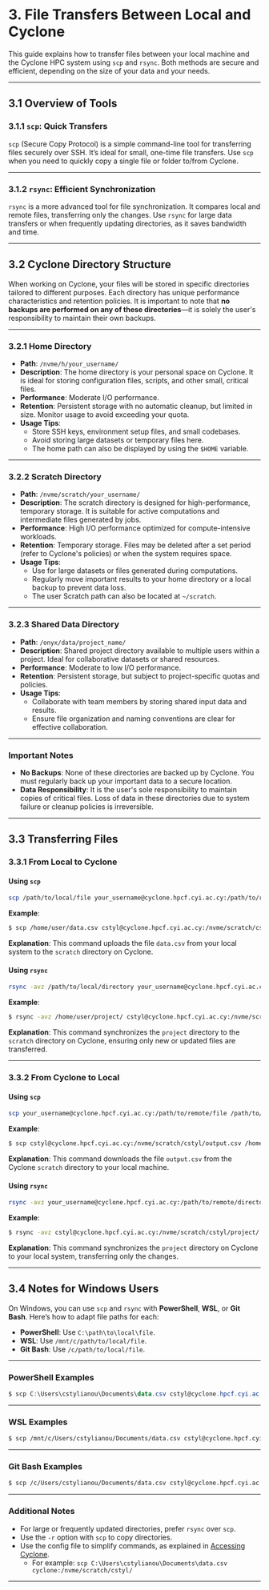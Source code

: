 <!--
 g03_Cyclone_File Transfer.md

 CaSToRC, The Cyprus Institute

 (c) 2024 The Cyprus Institute

 Contributing Authors:
 Christodoulos Stylianou (c.stylianou@cyi.ac.cy)
 
 Licensed under the Apache License, Version 2.0 (the "License");
 you may not use this file except in compliance with the License.
 You may obtain a copy of the License at
 
     https://www.apache.org/licenses/LICENSE-2.0
 
 Unless required by applicable law or agreed to in writing, software
 distributed under the License is distributed on an "AS IS" BASIS,
 WITHOUT WARRANTIES OR CONDITIONS OF ANY KIND, either express or implied.
 See the License for the specific language governing permissions and
 limitations under the License.
-->

# **3. File Transfers Between Local and Cyclone**

This guide explains how to transfer files between your local machine and the Cyclone HPC system using `scp` and `rsync`. Both methods are secure and efficient, depending on the size of your data and your needs.

---

## **3.1 Overview of Tools**

### **3.1.1 `scp`: Quick Transfers**
`scp` (Secure Copy Protocol) is a simple command-line tool for transferring files securely over SSH. It’s ideal for small, one-time file transfers. Use `scp` when you need to quickly copy a single file or folder to/from Cyclone.

---

### **3.1.2 `rsync`: Efficient Synchronization**
`rsync` is a more advanced tool for file synchronization. It compares local and remote files, transferring only the changes. Use `rsync` for large data transfers or when frequently updating directories, as it saves bandwidth and time.

---

## **3.2 Cyclone Directory Structure**

When working on Cyclone, your files will be stored in specific directories tailored to different purposes. Each directory has unique performance characteristics and retention policies. It is important to note that **no backups are performed on any of these directories**—it is solely the user's responsibility to maintain their own backups.

---

### **3.2.1 Home Directory**
- **Path**: `/nvme/h/your_username/`
- **Description**: The home directory is your personal space on Cyclone. It is ideal for storing configuration files, scripts, and other small, critical files.
- **Performance**: Moderate I/O performance.
- **Retention**: Persistent storage with no automatic cleanup, but limited in size. Monitor usage to avoid exceeding your quota.
- **Usage Tips**:
  - Store SSH keys, environment setup files, and small codebases.
  - Avoid storing large datasets or temporary files here.
  - The home path can also be displayed by using the `$HOME` variable.

---

### **3.2.2 Scratch Directory**

- **Path**: `/nvme/scratch/your_username/`
- **Description**: The scratch directory is designed for high-performance, temporary storage. It is suitable for active computations and intermediate files generated by jobs.
- **Performance**: High I/O performance optimized for compute-intensive workloads.
- **Retention**: Temporary storage. Files may be deleted after a set period (refer to Cyclone's policies) or when the system requires space.
- **Usage Tips**:
  - Use for large datasets or files generated during computations.
  - Regularly move important results to your home directory or a local backup to prevent data loss.
  - The user Scratch path can also be located at `~/scratch`.

---

### **3.2.3 Shared Data Directory**

- **Path**: `/onyx/data/project_name/`
- **Description**: Shared project directory available to multiple users within a project. Ideal for collaborative datasets or shared resources.
- **Performance**: Moderate to low I/O performance.
- **Retention**: Persistent storage, but subject to project-specific quotas and policies.
- **Usage Tips**:
  - Collaborate with team members by storing shared input data and results.
  - Ensure file organization and naming conventions are clear for effective collaboration.

---

### **Important Notes**
- **No Backups**: None of these directories are backed up by Cyclone. You must regularly back up your important data to a secure location.
- **Data Responsibility**: It is the user's sole responsibility to maintain copies of critical files. Loss of data in these directories due to system failure or cleanup policies is irreversible.

--- 

## **3.3 Transferring Files**

### **3.3.1 From Local to Cyclone**

#### Using `scp`
```bash
scp /path/to/local/file your_username@cyclone.hpcf.cyi.ac.cy:/path/to/remote/destination/
```
**Example**:  
```bash
$ scp /home/user/data.csv cstyl@cyclone.hpcf.cyi.ac.cy:/nvme/scratch/cstyl/
```
**Explanation**: This command uploads the file `data.csv` from your local system to the `scratch` directory on Cyclone.

#### Using `rsync`
```bash
rsync -avz /path/to/local/directory your_username@cyclone.hpcf.cyi.ac.cy:/path/to/remote/destination/
```
**Example**:  
```bash
$ rsync -avz /home/user/project/ cstyl@cyclone.hpcf.cyi.ac.cy:/nvme/scratch/cstyl/project/
```
**Explanation**: This command synchronizes the `project` directory to the `scratch` directory on Cyclone, ensuring only new or updated files are transferred.

---

### **3.3.2 From Cyclone to Local**

#### Using `scp`
```bash
scp your_username@cyclone.hpcf.cyi.ac.cy:/path/to/remote/file /path/to/local/destination/
```
**Example**:  
```bash
$ scp cstyl@cyclone.hpcf.cyi.ac.cy:/nvme/scratch/cstyl/output.csv /home/user/
```
**Explanation**: This command downloads the file `output.csv` from the Cyclone `scratch` directory to your local machine.

#### Using `rsync`
```bash
rsync -avz your_username@cyclone.hpcf.cyi.ac.cy:/path/to/remote/directory /path/to/local/destination/
```
**Example**:  
```bash
$ rsync -avz cstyl@cyclone.hpcf.cyi.ac.cy:/nvme/scratch/cstyl/project/ /home/user/project/
```
**Explanation**: This command synchronizes the `project` directory on Cyclone to your local system, transferring only the changes.

---

## **3.4 Notes for Windows Users**

On Windows, you can use `scp` and `rsync` with **PowerShell**, **WSL**, or **Git Bash**. Here’s how to adapt file paths for each:

- **PowerShell**: Use `C:\path\to\local\file`.
- **WSL**: Use `/mnt/c/path/to/local/file`.
- **Git Bash**: Use `/c/path/to/local/file`.

---

### **PowerShell Examples**
```powershell
$ scp C:\Users\cstylianou\Documents\data.csv cstyl@cyclone.hpcf.cyi.ac.cy:/nvme/scratch/cstyl/
```

---

### **WSL Examples**
```bash
$ scp /mnt/c/Users/cstylianou/Documents/data.csv cstyl@cyclone.hpcf.cyi.ac.cy:/nvme/scratch/cstyl/
```

---

### **Git Bash Examples**
```bash
$ scp /c/Users/cstylianou/Documents/data.csv cstyl@cyclone.hpcf.cyi.ac.cy:/nvme/scratch/cstyl/
```

---

### **Additional Notes**
- For large or frequently updated directories, prefer `rsync` over `scp`.
- Use the `-r` option with `scp` to copy directories.
- Use the config file to simplify commands, as explained in [Accessing Cyclone](g02_Cyclone_Accessing.md).
  - For example: `scp C:\Users\cstylianou\Documents\data.csv cyclone:/nvme/scratch/cstyl/`

---
